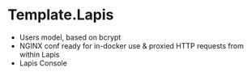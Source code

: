 # Template.Lapis

- Users model, based on bcrypt
- NGINX conf ready for in-docker use & proxied HTTP requests from within Lapis
- Lapis Console
